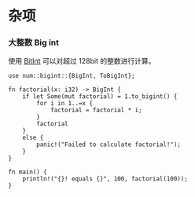 # 杂项

### 大整数 Big int
使用 [BitInt](https://docs.rs/num/0.2.0/num/struct.BigInt.html) 可以对超过 128bit  的整数进行计算。

```rust,editable
use num::bigint::{BigInt, ToBigInt};

fn factorial(x: i32) -> BigInt {
    if let Some(mut factorial) = 1.to_bigint() {
        for i in 1..=x {
            factorial = factorial * i;
        }
        factorial
    }
    else {
        panic!("Failed to calculate factorial!");
    }
}

fn main() {
    println!("{}! equals {}", 100, factorial(100));
}
```